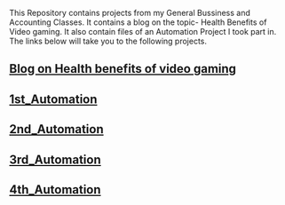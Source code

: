 This Repository contains projects from my General Bussiness and Accounting Classes. It contains a blog on the topic- Health Benefits of Video gaming. It also contain files of an Automation Project I took part in. The links below will take you to the following projects.

## [Blog on Health benefits of video gaming](My_Blog.md)
## [1st_Automation](Automation_0.1.md)
## [2nd_Automation](Automation_0.2.md)
## [3rd_Automation](Automation_0.3.md)
## [4th_Automation](Automation_0.4.md)
